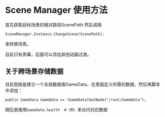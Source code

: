 # Scene Manager 使用方法

首先获取目标场景的相对路径ScenePath
然后调用
```
SceneManager.Instance.ChangeScene(ScenePath);
```
来转换场景。

目前只有黑幕，后面可以添加其他动画过渡。

## 关于跨场景存储数据
目前思路是建立一个全局数据类GameData，在里面定义所需的数据，然后再脚本中添加：
```
public GameData GameData => (GameData)GetNode("/root/GameData");
```
随后直接用`GameData.health  #（例）`来访问对应数据
